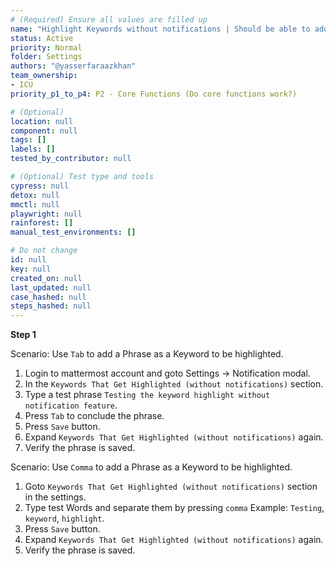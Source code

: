 ```yaml
---
# (Required) Ensure all values are filled up
name: "Highlight Keywords without notifications | Should be able to add a long phrase and word by pressing Tab or Comma"
status: Active
priority: Normal
folder: Settings
authors: "@yasserfaraazkhan"
team_ownership: 
- ICU
priority_p1_to_p4: P2 - Core Functions (Do core functions work?)

# (Optional)
location: null
component: null
tags: []
labels: []
tested_by_contributor: null

# (Optional) Test type and tools
cypress: null
detox: null
mmctl: null
playwright: null
rainforest: []
manual_test_environments: []

# Do not change
id: null
key: null
created_on: null
last_updated: null
case_hashed: null
steps_hashed: null
---
```


**Step 1**

Scenario: Use `Tab` to add a Phrase as a Keyword to be highlighted.

1. Login to mattermost account and goto Settings -> Notification modal.
2. In the `Keywords That Get Highlighted (without notifications)` section.
3. Type a test phrase `Testing the keyword highlight without notification feature`.
4. Press `Tab` to conclude the phrase.
5. Press `Save` button.
6. Expand `Keywords That Get Highlighted (without notifications)` again.
7. Verify the phrase is saved.

Scenario: Use `Comma` to add a Phrase as a Keyword to be highlighted.

1. Goto `Keywords That Get Highlighted (without notifications)` section in the settings.
2. Type test Words and separate them by pressing `comma` Example: `Testing`, `keyword`, `highlight`.
3. Press `Save` button.
4. Expand `Keywords That Get Highlighted (without notifications)` again.
5. Verify the phrase is saved.
